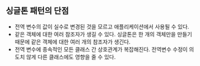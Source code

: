 ## 싱글톤 패턴의 단점

* 전역 변수의 값이 실수로 변경된 것을 모르고 애플리케이션에서 사용될 수 있다.
* 같은 객체에 대한 여러 참조자가 생길 수 있다. 싱글톤은 한 개의 객체만을 만들기 때문에 같은 객체에 대한 여러 개의 참조자가 생긴다.
* 전역 변수에 종속적인 모든 클래스 간 상호관계가 복잡해진다. 전역변수 수정이 의도치 않게 다른 클래스에도 영향을 줄 수 있다.

